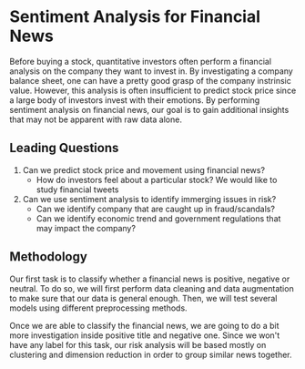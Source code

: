 # Sentiment Analysis for Financial News

Before buying a stock, quantitative investors often perform a financial 
analysis on the company they want to invest in. By investigating a 
company balance sheet, one can have a pretty good grasp of the company 
instrinsic value. However, this analysis is often insufficient to predict 
stock price since a large body of investors invest with their emotions.
By performing sentiment analysis on financial news, our goal is to gain 
additional insights that may not be apparent with raw data alone.


## Leading Questions

1. Can we predict stock price and movement using financial news? 
   - How do investors feel about a particular stock? We would like to study 
     financial tweets
2. Can we use sentiment analysis to identify immerging issues in risk? 
   - Can we identify company that are caught up in fraud/scandals?
   - Can we identify economic trend and government regulations that may impact
     the company?

## Methodology

Our first task is to classify whether a financial news is positive, negative 
or neutral. To do so, we will first perform data cleaning and data augmentation 
to make sure that our data is general enough. Then, we will test several 
models using different preprocessing methods. 

Once we are able to classify the financial news, we are going to do a bit more 
investigation inside positive title and negative one. Since we won't have 
any label for this task, our risk analysis will be based mostly on clustering 
and dimension reduction in order to group similar news together. 

